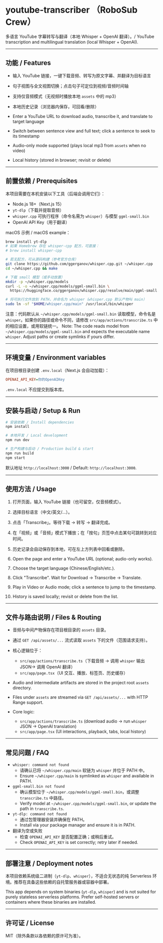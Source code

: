 # youtube-transcriber （RoboSub Crew）

多语言 YouTube 字幕转写与翻译（本地 Whisper + OpenAI 翻译）。/ YouTube transcription and multilingual translation (local Whisper + OpenAI).

---

## 功能 / Features

- 输入 YouTube 链接，一键下载音频、转写为原文字幕、并翻译为目标语言
- 句子视图与全文视图切换；点击句子可定位到视频/音频时间轴
- 支持仅音频模式（无视频时播放本地 `assets` 中的 mp3）
- 本地历史记录（浏览器内保存，可回看/删除）

- Enter a YouTube URL to download audio, transcribe it, and translate to target language
- Switch between sentence view and full text; click a sentence to seek to its timestamp
- Audio-only mode supported (plays local mp3 from `assets` when no video)
- Local history (stored in browser; revisit or delete)

---

## 前置依赖 / Prerequisites

本项目需要在本机安装以下工具（后端会调用它们）：

- Node.js 18+（Next.js 15）
- `yt-dlp`（下载并提取音频）
- `whisper.cpp` 可执行程序（命令名需为 `whisper`）与模型 `ggml-small.bin`
- OpenAI API Key（用于翻译）

macOS 示例 / macOS example：

```bash
brew install yt-dlp
# 如果 Homebrew 存在 whisper-cpp 配方，可直接：
# brew install whisper-cpp

# 若无配方，可从源码构建（参考官方仓库）
git clone https://github.com/ggerganov/whisper.cpp.git ~/whisper.cpp
cd ~/whisper.cpp && make

# 下载 small 模型（或手动放置）
mkdir -p ~/whisper.cpp/models
curl -L -o ~/whisper.cpp/models/ggml-small.bin \
  https://huggingface.co/ggerganov/whisper.cpp/resolve/main/ggml-small.bin

# 将可执行文件放到 PATH，并命名为 whisper（whisper.cpp 默认产物叫 main）
sudo ln -sf "$HOME/whisper.cpp/main" /usr/local/bin/whisper
```

注意：代码默认从 `~/whisper.cpp/models/ggml-small.bin` 读取模型，命令名是 `whisper`。如果你的路径或命令不同，请修改 `src/app/actions/transcribe.ts` 中的相应设置，或用软链统一。
Note: The code reads model from `~/whisper.cpp/models/ggml-small.bin` and expects the executable name `whisper`. Adjust paths or create symlinks if yours differ.

---

## 环境变量 / Environment variables

在项目根目录创建 `.env.local`（Next.js 会自动加载）：

```ini
OPENAI_API_KEY=你的OpenAIKey
```

`.env.local` 不应提交到版本库。

---

## 安装与启动 / Setup & Run

```bash
# 安装依赖 / Install dependencies
npm install

# 本地开发 / Local development
npm run dev

# 生产构建与启动 / Production build & start
npm run build
npm start
```

默认地址 `http://localhost:3000` / Default: `http://localhost:3000`.

---

## 使用方法 / Usage

1. 打开页面，输入 YouTube 链接（也可留空，仅音频模式）。
2. 选择目标语言（中文/英文/…）。
3. 点击「Transcribe」。等待下载 → 转写 → 翻译完成。
4. 在「视频」或「音频」模式下播放；在「按句」页签中点击某句可跳转到对应时间。
5. 历史记录会自动保存到本地，可在左上方列表中回看或删除。

6. Open the page and enter a YouTube URL (optional; audio-only works).
7. Choose the target language (Chinese/English/etc.).
8. Click "Transcribe". Wait for Download → Transcribe → Translate.
9. Play in Video or Audio mode; click a sentence to jump to the timestamp.
10. History is saved locally; revisit or delete from the list.

---

## 文件与路由说明 / Files & Routing

- 音频与中间产物保存在项目根目录的 `assets` 目录。
- 通过 `GET /api/assets/...` 流式读取 `assets` 下的文件（范围请求支持）。
- 核心逻辑位于：

  - `src/app/actions/transcribe.ts`（下载音频 → 调用 `whisper` 输出 JSON→ 调用 OpenAI 翻译）
  - `src/app/page.tsx`（UI 交互、播放、标签页、历史缓存）

- Audio and intermediate artifacts are stored in the project root `assets` directory.
- Files under `assets` are streamed via `GET /api/assets/...` with HTTP Range support.
- Core logic:
  - `src/app/actions/transcribe.ts` (download audio → run `whisper` JSON → OpenAI translation)
  - `src/app/page.tsx` (UI interactions, playback, tabs, local history)

---

## 常见问题 / FAQ

- `whisper: command not found`
  - 请确认已将 `~/whisper.cpp/main` 软链为 `whisper` 并位于 PATH 中。
  - Ensure `~/whisper.cpp/main` is symlinked as `whisper` and available in PATH.
- `ggml-small.bin not found`
  - 确认模型位于 `~/whisper.cpp/models/ggml-small.bin`，或调整 `transcribe.ts` 中路径。
  - Verify model at `~/whisper.cpp/models/ggml-small.bin`, or update the path in `transcribe.ts`.
- `yt-dlp: command not found`
  - 通过包管理器安装并确保在 PATH。
  - Install via your package manager and ensure it is in PATH.
- 翻译为空或失败
  - 检查 `OPENAI_API_KEY` 是否配置正确；或稍后重试。
  - Check `OPENAI_API_KEY` is set correctly; retry later if needed.

---

## 部署注意 / Deployment notes

本项目依赖系统级二进制（`yt-dlp`、`whisper`），不适合无状态的纯 Serverless 环境。推荐在具备这些依赖的自托管服务器或容器中部署。

This app depends on system binaries (`yt-dlp`, `whisper`) and is not suited for purely stateless serverless platforms. Prefer self-hosted servers or containers where these binaries are installed.

---

## 许可证 / License

MIT（除外条款以各依赖的原许可为准）。
